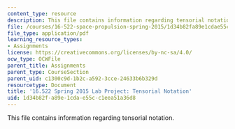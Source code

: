 ```yaml
---
content_type: resource
description: This file contains information regarding tensorial notation.
file: /courses/16-522-space-propulsion-spring-2015/1d34b82fa89e1cdae55cc1eea51a36d8_MIT16_522S15_Tensorial.pdf
file_type: application/pdf
learning_resource_types:
- Assignments
license: https://creativecommons.org/licenses/by-nc-sa/4.0/
ocw_type: OCWFile
parent_title: Assignments
parent_type: CourseSection
parent_uid: c1300c9d-1b2c-a592-3cce-24633b6b329d
resourcetype: Document
title: '16.522 Spring 2015 Lab Project: Tensorial Notation'
uid: 1d34b82f-a89e-1cda-e55c-c1eea51a36d8
---
```

This file contains information regarding tensorial notation.